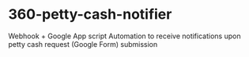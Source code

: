 # 360-petty-cash-notifier
Webhook + Google App script Automation to receive notifications upon petty cash request (Google Form) submission
